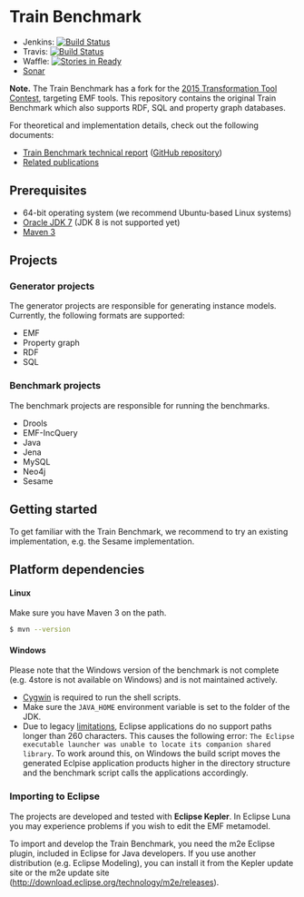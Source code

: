 # Train Benchmark

* Jenkins: [![Build Status](https://build.inf.mit.bme.hu/jenkins/buildStatus/icon?job=Train-Benchmark)](https://build.inf.mit.bme.hu/jenkins/job/Train-Benchmark/)
* Travis: [![Build Status](https://travis-ci.org/FTSRG/trainbenchmark.svg?branch=master)](https://travis-ci.org/FTSRG/trainbenchmark)
* Waffle: [![Stories in Ready](https://badge.waffle.io/FTSRG/trainbenchmark.png?label=ready&title=Ready)](https://waffle.io/FTSRG/trainbenchmark)
* [Sonar](http://build.inf.mit.bme.hu/sonar/dashboard/index/14429)

**Note.** The Train Benchmark has a fork for the [2015 Transformation Tool Contest](https://github.com/FTSRG/trainbenchmark-ttc), targeting EMF tools. This repository contains the original Train Benchmark which also supports RDF, SQL and property graph databases.

For theoretical and implementation details, check out the following documents:
* [Train Benchmark technical report](https://www.sharelatex.com/github/repos/FTSRG/trainbenchmark-docs/builds/latest/output.pdf) ([GitHub repository](https://github.com/FTSRG/trainbenchmark-docs))
* [Related publications](http://incquery.net/publications/trainbenchmark)

## Prerequisites

* 64-bit operating system (we recommend Ubuntu-based Linux systems)
* [Oracle JDK 7](https://github.com/FTSRG/technology-cheat-sheets/wiki/Linux#oracle-jdk-7) (JDK 8 is not supported yet)
* [Maven 3](https://github.com/FTSRG/technology-cheat-sheets/wiki/Linux#maven-3)

## Projects

### Generator projects

The generator projects are responsible for generating instance models. Currently, the following formats are supported:

* EMF
* Property graph
* RDF
* SQL

### Benchmark projects

The benchmark projects are responsible for running the benchmarks.

* Drools
* EMF-IncQuery
* Java
* Jena
* MySQL
* Neo4j
* Sesame

## Getting started

To get familiar with the Train Benchmark, we recommend to try an existing implementation, e.g. the Sesame implementation.

## Platform dependencies

#### Linux

Make sure you have Maven 3 on the path.

```bash
$ mvn --version
```

#### Windows

Please note that the Windows version of the benchmark is not complete (e.g. 4store is not available on Windows) and is not maintained actively.

* [Cygwin](http://www.cygwin.com/) is required to run the shell scripts.
* Make sure the `JAVA_HOME` environment variable is set to the folder of the JDK.
* Due to legacy [limitations](http://msdn.microsoft.com/en-us/library/aa365247), Eclipse applications do no support paths longer than 260 characters. This causes the following error: `The Eclipse executable launcher was unable to locate its companion shared library`.
  To work around this, on Windows the build script moves the generated Eclpise application products higher in the directory structure and the benchmark script calls the applications accordingly.

### Importing to Eclipse

The projects are developed and tested with **Eclipse Kepler**. In Eclipse Luna you may experience problems if you wish to edit the EMF metamodel.

To import and develop the Train Benchmark, you need the m2e Eclipse plugin, included in Eclipse for Java developers. If you use another distribution (e.g. Eclipse Modeling), you can install it from the Kepler update site or the m2e update site (<http://download.eclipse.org/technology/m2e/releases>).
